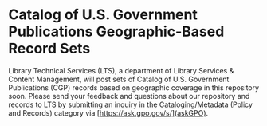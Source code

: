 # Catalog of U.S. Government Publications Geographic-Based Record Sets

Library Technical Services (LTS), a department of Library Services & Content Management, will post sets of Catalog of U.S. Government Publications (CGP) records based on geographic coverage in this repository soon.
Please send your feedback and questions about our repository and records to LTS by submitting an inquiry in the Cataloging/Metadata (Policy and Records) category via [https://ask.gpo.gov/s/](askGPO).
